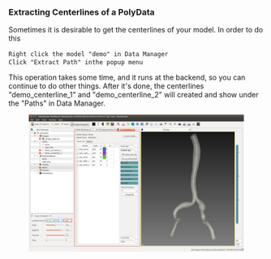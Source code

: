 ### Extracting Centerlines of a PolyData ###

Sometimes it is desirable to get the centerlines of your model. In order to do this
	
	Right click the model "demo" in Data Manager
	Click "Extract Path" inthe popup menu

This operation takes some time, and it runs at the backend, so you can continue to do other things. After it's done, the centerlines "demo\_centerline\_1" and "demo\_centerline_2" will created and show under the "Paths" in Data Manager.

<figure>
  <img class="svImg svImgXl"  src="documentation/modeling/imgs/polydata/extractcenterlines.png"> 
  <figcaption class="svCaption" ></figcaption>
</figure>

